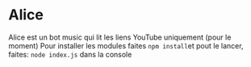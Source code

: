 # Alice
Alice est un bot music qui lit les liens YouTube uniquement (pour le moment)
Pour installer les modules faites `npm install`et pout le lancer, faites: `node index.js` dans la console
